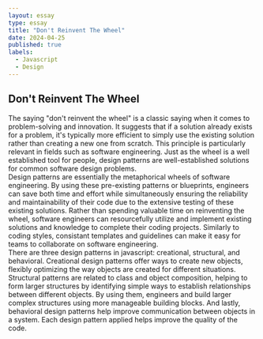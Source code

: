 ```yaml
---
layout: essay
type: essay
title: "Don't Reinvent The Wheel"
date: 2024-04-25
published: true
labels:
  - Javascript
  - Design
---
```


## Don't Reinvent The Wheel

The saying "don't reinvent the wheel" is a classic saying when it comes to problem-solving and innovation. It suggests that if a solution already exists for a problem, it's typically more efficient to simply use the existing solution rather than creating a new one from scratch. This principle is particularly relevant in fields such as software engineering. Just as the wheel is a well established tool for people, design patterns are well-established solutions for common software design problems.<br>
Design patterns are essentially the metaphorical wheels of software engineering. By using these pre-existing patterns or blueprints, engineers can save both time and effort while simultaneously ensuring the reliability and maintainability of their code due to the extensive testing of these existing solutions. Rather than spending valuable time on reinventing the wheel, software engineers can resourcefully utilize  and implement existing solutions and knowledge to complete their coding projects. Similarly to coding styles, consistant templates and guidelines can make it easy for teams to collaborate on software engineering.<br>
There are three design patterns in javascript: creational, structural, and behavioral. Creational design patterns offer ways to create new objects, flexibly optimizing the way objects are created for different situations. Structural patterns are related to class and object composition, helping to form larger structures by identifying simple ways to establish relationships between different objects. By using them, engineers and build larger complex structures using more manageable building blocks. And lastly, behavioral design patterns help improve communication between objects in a system. Each design pattern applied helps improve the quality of the code. 

